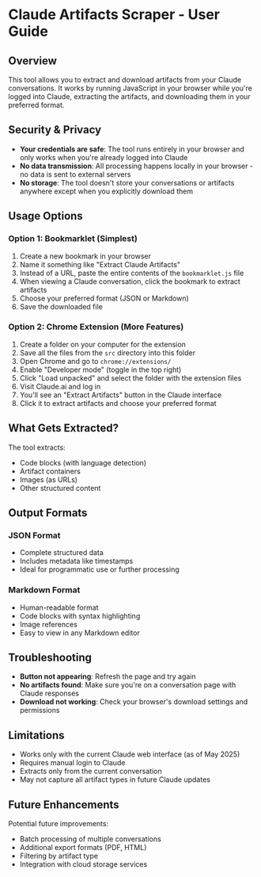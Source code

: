 # Claude Artifacts Scraper - User Guide

## Overview

This tool allows you to extract and download artifacts from your Claude conversations. It works by running JavaScript in your browser while you're logged into Claude, extracting the artifacts, and downloading them in your preferred format.

## Security & Privacy

- **Your credentials are safe**: The tool runs entirely in your browser and only works when you're already logged into Claude
- **No data transmission**: All processing happens locally in your browser - no data is sent to external servers
- **No storage**: The tool doesn't store your conversations or artifacts anywhere except when you explicitly download them

## Usage Options

### Option 1: Bookmarklet (Simplest)

1. Create a new bookmark in your browser
2. Name it something like "Extract Claude Artifacts"
3. Instead of a URL, paste the entire contents of the `bookmarklet.js` file
4. When viewing a Claude conversation, click the bookmark to extract artifacts
5. Choose your preferred format (JSON or Markdown)
6. Save the downloaded file

### Option 2: Chrome Extension (More Features)

1. Create a folder on your computer for the extension
2. Save all the files from the `src` directory into this folder
3. Open Chrome and go to `chrome://extensions/`
4. Enable "Developer mode" (toggle in the top right)
5. Click "Load unpacked" and select the folder with the extension files
6. Visit Claude.ai and log in
7. You'll see an "Extract Artifacts" button in the Claude interface
8. Click it to extract artifacts and choose your preferred format

## What Gets Extracted?

The tool extracts:
- Code blocks (with language detection)
- Artifact containers
- Images (as URLs)
- Other structured content

## Output Formats

### JSON Format
- Complete structured data
- Includes metadata like timestamps
- Ideal for programmatic use or further processing

### Markdown Format
- Human-readable format
- Code blocks with syntax highlighting
- Image references
- Easy to view in any Markdown editor

## Troubleshooting

- **Button not appearing**: Refresh the page and try again
- **No artifacts found**: Make sure you're on a conversation page with Claude responses
- **Download not working**: Check your browser's download settings and permissions

## Limitations

- Works only with the current Claude web interface (as of May 2025)
- Requires manual login to Claude
- Extracts only from the current conversation
- May not capture all artifact types in future Claude updates

## Future Enhancements

Potential future improvements:
- Batch processing of multiple conversations
- Additional export formats (PDF, HTML)
- Filtering by artifact type
- Integration with cloud storage services
